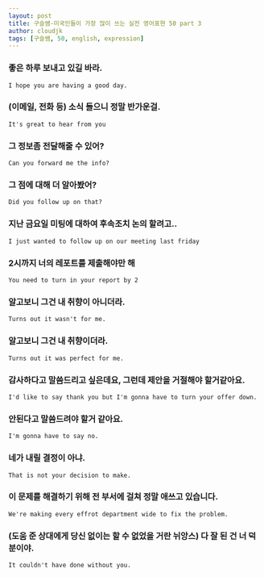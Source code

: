```yaml
---
layout: post
title: 구슬쌤-미국인들이 가장 많이 쓰는 실전 영어표현 50 part 3
author: cloudjk
tags: [구슬쌤, 50, english, expression]
---
```


### 좋은 하루 보내고 있길 바라.

    I hope you are having a good day.

### (이메일, 전화 등) 소식 들으니 정말 반가운걸.

    It's great to hear from you

### 그 정보좀 전달해줄 수 있어?

    Can you forward me the info?

### 그 점에 대해 더 알아봤어?

    Did you follow up on that?

### 지난 금요일 미팅에 대하여 후속조치 논의 할려고..

    I just wanted to follow up on our meeting last friday

### 2시까지 너의 레포트를 제출해야만 해

    You need to turn in your report by 2

### 알고보니 그건 내 취향이 아니더라.

    Turns out it wasn't for me.

### 알고보니 그건 내 취향이더라.

    Turns out it was perfect for me.

### 감사하다고 말씀드리고 싶은데요, 그런데 제안을 거절해야 할거같아요.

    I'd like to say thank you but I'm gonna have to turn your offer down.

### 안된다고 말씀드려야 할거 같아요.

    I'm gonna have to say no.

### 네가 내릴 결정이 아냐.

    That is not your decision to make.

### 이 문제를 해결하기 위해 전 부서에 걸쳐 정말 애쓰고 있습니다.

    We're making every effrot department wide to fix the problem.

### (도움 준 상대에게 당신 없이는 할 수 없었을 거란 뉘앙스) 다 잘 된 건 너 덕분이야.

    It couldn't have done without you.
